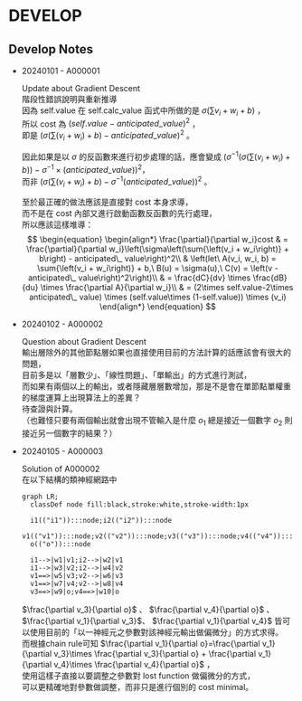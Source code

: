 # DEVELOP

## Develop Notes

* 20240101 - A000001

  Update about Gradient Descent  
  階段性錯誤說明與重新推導  
  因為 self.value 在 self.calc_value 函式中所做的是 $\sigma\left(\sum{{v_i + w_i} + b}\right)$ ，  
  所以 cost 為 $\left(self.value - anticipated\_ value\right)^2$ ，  
  即是 $\left(\sigma(\sum{\left(v_i + w_i\right)} + b) - anticipated\_ value\right)^2$ 。

  因此如果是以 $\sigma$ 的反函數來進行初步處理的話，應會變成 $\left(\sigma^{-1}\left(\sigma\left(\sum{\left(v_i + w_i\right)} + b\right)\right) - \sigma^{-1} \times \left(anticipated\_ value\right)\right)^2$，  
  而非 $\left(\sigma\left(\sum{\left(v_i + w_i\right)} + b\right) - \sigma^{-1}\left(anticipated\_ value\right)\right)^2$ 。

  至於最正確的做法應該是直接對 cost 本身求導，  
  而不是在 cost 內部又進行啟動函數反函數的先行處理，  
  所以應該這樣堆導：  
  $$
  \begin{equation}
  \begin{align*}
  \frac{\partial}{\partial w_i}cost
  & = \frac{\partial}{\partial w_i}\left(\sigma\left(\sum{\left(v_i + w_i\right)} + b\right) - anticipated\_ value\right)^2\\
  & \left(let\ A(v_i, w_i, b) = \sum{\left(v_i + w_i\right)} + b,\ B(u) = \sigma(u),\ C(v) = \left(v - anticipated\_ value\right)^2\right)\\
  & = \frac{dC}{dv} \times \frac{dB}{du} \times \frac{\partial A}{\partial w_i}\\
  & = (2\times self.value-2\times anticipated\_ value) \times (self.value\times (1-self.value)) \times (v_i)
  \end{align*}
  \end{equation}
  $$

* 20240102 - A000002

  Question about Gradient Descent  
  輸出層除外的其他節點層如果也直接使用目前的方法計算的話應該會有很大的問題，  
  目前多是以「層數少」、「線性問題」、「單輸出」的方式進行測試，  
  而如果有兩個以上的輸出，或者隱藏層層數增加，那是不是會在單節點單權重的梯度運算上出現算法上的差異？  
  待查證與計算。  
  （也難怪只要有兩個輸出就會出現不管輸入是什麼 $o_1$ 總是接近一個數字 $o_2$ 則接近另一個數字的結果？）

* 20240105 - A000003

  Solution of A000002  
  在以下結構的類神經網路中

  ```mermaid
  graph LR;
    classDef node fill:black,stroke:white,stroke-width:1px

    i1(("i1")):::node;i2(("i2")):::node
    v1(("v1")):::node;v2(("v2")):::node;v3(("v3")):::node;v4(("v4")):::node
    o(("o")):::node

    i1-->|w1|v1;i2-->|w2|v1
    i1-->|w3|v2;i2-->|w4|v2
    v1==>|w5|v3;v2-->|w6|v3
    v1==>|w7|v4;v2-->|w8|v4
    v3==>|w9|o;v4==>|w10|o
  ```

  $\frac{\partial v_3}{\partial o}$ 、 $\frac{\partial v_4}{\partial o}$ 、 $\frac{\partial v_1}{\partial v_3}$、 $\frac{\partial v_1}{\partial v_4}$ 皆可以使用目前的「以一神經元之參數對該神經元輸出做偏微分」的方式求得。  
  而根據chain rule可知 $\frac{\partial v_1}{\partial o}=\frac{\partial v_1}{\partial v_3}\times \frac{\partial v_3}{\partial o} + \frac{\partial v_1}{\partial v_4}\times \frac{\partial v_4}{\partial o}$ ，  
  使用這樣子直接以要調整之參數對 lost function 做偏微分的方式，  
  可以更精確地對參數做調整，而非只是進行個別的 cost minimal。
